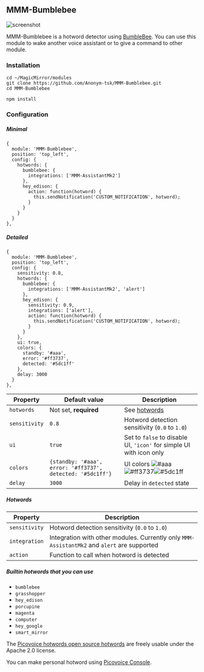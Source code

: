 ## MMM-Bumblebee

![screenshot](https://raw.githubusercontent.com/jaxcore/bumblebee-hotword/master/logo.png)

MMM-Bumblebee is a hotword detector using [BumbleBee](https://github.com/jaxcore/bumblebee-hotword-node). You can use this module to wake another voice assistant or to give a command to other module.

### Installation

```
cd ~/MagicMirror/modules
git clone https://github.com/Anonym-tsk/MMM-Bumblebee.git
cd MMM-Bumblebee

npm install
```

### Configuration

##### Minimal
```
{
  module: 'MMM-Bumblebee',
  position: 'top_left',
  config: {
    hotwords: {
      bumblebee: {
        integrations: ['MMM-AssistantMk2']
      },
      hey_edison: {
        action: function(hotword) {
          this.sendNotification('CUSTOM_NOTIFICATION', hotword);
        }
      }
    }
  }
},
```

##### Detailed
```
{
  module: 'MMM-Bumblebee',
  position: 'top_left',
  config: {
    sensitivity: 0.8,
    hotwords: {
      bumblebee: {
        integrations: ['MMM-AssistantMk2', 'alert']
      },
      hey_edison: {
        sensitivity: 0.9,
        integrations: ['alert'],
        action: function(hotword) {
          this.sendNotification('CUSTOM_NOTIFICATION', hotword);
        }
      }
    },
    ui: true,
    colors: {
      standby: '#aaa',
      error: '#ff3737',
      detected: '#5dc1ff'
    },
    delay: 3000
  }
},
```

Property | Default value | Description
--- | --- | ---
`hotwords` | Not set, **required** | See [hotwords](#hotwords)
`sensitivity` | `0.8` | Hotword detection sensitivity (`0.0` to `1.0`)
`ui` | `true` | Set to `false` to disable UI, `'icon'` for simple UI with icon only
`colors` | `{standby: '#aaa', error: '#ff3737', detected: '#5dc1ff'}` | UI colors ![#aaa](https://placehold.it/15/aaa/000000?text=+)![#ff3737](https://placehold.it/15/ff3737/000000?text=+)![#5dc1ff](https://placehold.it/15/5dc1ff/000000?text=+)
`delay` | `3000` | Delay in `detected` state

##### Hotwords
Property | Description
--- | ---
`sensitivity` | Hotword detection sensitivity (`0.0` to `1.0`)
`integration` | Integration with other modules. Currently only `MMM-AssistantMk2` and `alert` are supported
`action` | Function to call when hotword is detected

##### Builtin hotwords that you can use
* `bumblebee`
* `grasshopper`
* `hey_edison`
* `porcupine`
* `magenta`
* `computer`
* `hey_google`
* `smart_mirror`

The [Picovoice hotwords open source hotwords](https://github.com/Picovoice/Porcupine/tree/master/resources/keyword_files) are freely usable under the Apache 2.0 license.

You can make personal hotword using [Picovoice Console](https://console.picovoice.ai/).